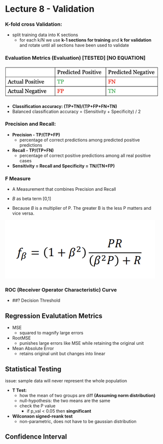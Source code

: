 # Lecture 8 - Validation

### K-fold cross Validation:

- split training data into K sections
    - for each k/N we use **k-1 sections for training** and **k for validation** and rotate until all sections have been used to validate

### Evaluation Metrics (Evaluation) [TESTED] [NO EQUATION]

![Screenshot 2024-10-25 at 11.31.55 AM.png](Lecture%208%20-%20Validation%2012a224ca354c80b0950efc16ac57c1d6/Screenshot_2024-10-25_at_11.31.55_AM.png)

- **Classification accuracy: (TP+TN)/(TP+FP+FN+TN)**
- Balanced classification accuracy = (Sensitivity + Specificity) / 2

### Precision and Recall:

- **Precision - TP/(TP+FP)**
    - percentage of correct predictions among predicted positive predictions
- **Recall  - TP/(TP+FN)**
    - percentage of correct positive predictions among all real positive cases
- **Sensitivity = Recall and Specificity = TN/(TN+FP)**

### F Measure

- A Measurement that combines Precision and Recall
- $B$ as beta term [0,1]

- Because $B$ is a multiplier of P. The greater B is the less P matters and vice versa.

![Screenshot 2024-10-25 at 11.43.48 AM.png](Lecture%208%20-%20Validation%2012a224ca354c80b0950efc16ac57c1d6/Screenshot_2024-10-25_at_11.43.48_AM.png)

### ROC (Receiver Operator Characteristic) Curve

- ##? Decision Threshold

## Regression Evalutation Metrics

- MSE
    - squared to magnify large errors
- RootMSE
    - punishes large errors like MSE while retaining the original unit
- Mean Absolute Error
    - retains original unit but changes into linear

## Statistical Testing

issue: sample data will never represent the whole population

- **T Test:**
    - how the mean of two groups are diff **(Assuming norm distribution)**
    - null-hypothesis: the two means are the same
    - check the P value
        - if p_val < 0.05 then **singnificant**
- **Wilconxon signed-reank test**
    - non-parametric, does not have to be gaussian distribution

## Confidence Interval
